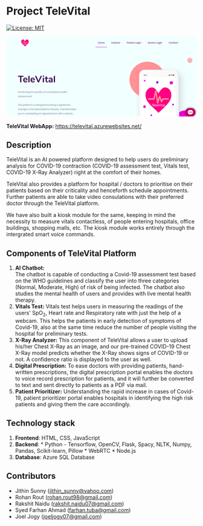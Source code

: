 # Project TeleVital
[![License: MIT](https://img.shields.io/badge/License-MIT-yellow.svg)](https://opensource.org/licenses/MIT)

![homepage](homepage.png)

**TeleVital WebApp:** https://televital.azurewebsites.net/
## Description
TeleVital is an AI powered platform designed to help users do preliminary analysis for COVID-19 contraction (COVID-19 assessment test, Vitals test, COVID-19 X-Ray Analyzer) right at the comfort of their homes.  

TeleVital also provides a platform for hospital / doctors to prioritise on their patients based on their criticality and henceforth schedule appointments. Further patients are able to take video consulations with their preferred doctor through the TeleVital platform.

We have also built a kiosk module for the same, keeping in mind the necessity to measure vitals contactless, of people entering hospitals, office buildings, shopping malls, etc. The kiosk module works entirely through the intergrated smart voice commands.

## Components of TeleVital Platform
1. **AI Chatbot:**  	
	The chatbot is capable of conducting a Covid-19 assessment test based on the WHO guidelines and classify the user into three categories (Normal, Moderate, High) of risk of being infected. 
	The chatbot also studies the mental health of users and provides with live mental health therapy. 
2. **Vitals Test:**
	Vitals test helps users in measuring the readings of the users' SpO$_2$, Heart rate and Respiratory rate with just the help of a webcam. This helps the patients in early detection of symptoms of Covid-19, also at the same time reduce the number of people visiting the hospital for preliminary tests.
3. **X-Ray Analyzer:**
	This component of TeleVital allows a user to upload his/her Chest X-Ray as an image, and our pre-trained COVID-19 Chest X-Ray model predicts whether the X-Ray shows signs of COVID-19 or not. A confidence ratio is displayed to the user as well.
4. **Digital Prescription:**
	To ease doctors with providing patients, hand-written prescriptions, the digital prescription portal enables the doctors to voice record prescription for patients, and it will further be converted to text and sent directly to patients as a PDF via mail.
5. **Patient Prioritizer:** 
Understanding the rapid increase in cases of Covid-19, patient prioritizer portal enables hospitals in identifying the high risk patients and giving them the care accordingly.
	 

## Technology stack

1. **Frontend**: HTML, CSS, JavaScript
2. **Backend**: 
		* Python - Tensorflow, OpenCV, Flask, Spacy, NLTK, Numpy, Pandas, Scikit-learn, Pillow
		* WebRTC
		* Node.js
3. **Database**: Azure SQL Database


## Contributors

- Jithin Sunny (jithin_sunny@yahoo.com)
- Rohan Rout (rohan.rout98@gmail.com)
- Rakshit Naidu (rakshit.naidu07@gmail.com)
- Syed Farhan Ahmad (farhan.tuba@gmail.com)
- Joel Jogy (joeljogy07@gmail.com)
